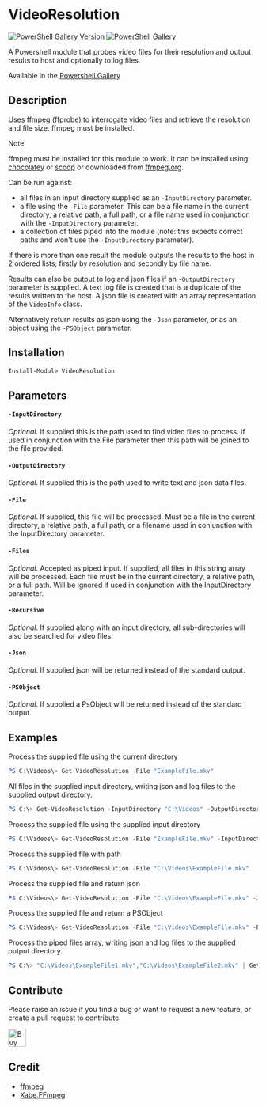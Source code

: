 # VideoResolution

[![PowerShell Gallery Version](https://img.shields.io/powershellgallery/v/VideoResolution?label=VideoResolution&logo=powershell&style=plastic)](https://www.powershellgallery.com/packages/VideoResolution)
[![PowerShell Gallery](https://img.shields.io/powershellgallery/dt/VideoResolution?style=plastic)](https://www.powershellgallery.com/packages/VideoResolution)

A Powershell module that probes video files for their resolution and output results to host and optionally to log files.

Available in the [Powershell Gallery](https://www.powershellgallery.com/packages/VideoResolution)

## Description
Uses ffmpeg (ffprobe) to interrogate video files and retrieve the resolution and file size. ffmpeg must be installed.

> [!NOTE]
> ffmpeg must be installed for this module to work. It can be installed using [chocolatey](https://chocolatey.org/packages/ffmpeg) or [scoop](https://scoop.sh/) or downloaded from [ffmpeg.org](https://ffmpeg.org/download.html).

Can be run against: 

* all files in an input directory supplied as an `-InputDirectory` parameter.
* a file using the `-File` parameter. This can be a file name in the current directory, a relative path, a full path, or a file name used in conjunction with the `-InputDirectory` parameter.
* a collection of files piped into the module (note: this expects correct paths and won't use the `-InputDirectory` parameter).

If there is more than one result the module outputs the results to the host in 2 ordered lists, firstly by resolution and secondly by file name.

Results can also be output to log and json files if an `-OutputDirectory` parameter is supplied.
A text log file is created that is a duplicate of the results written to the host.
A json file is created with an array representation of the `VideoInfo` class.

Alternatively return results as json using the `-Json` parameter, or as an object using the `-PSObject` parameter.

## Installation

```powershell
Install-Module VideoResolution
```

## Parameters

#### `-InputDirectory`
*Optional*. If supplied this is the path used to find video files to process. If used in conjunction with the File
parameter then this path will be joined to the file provided.

#### `-OutputDirectory`
*Optional*. If supplied this is the path used to write text and json data files.

#### `-File`
*Optional*. If supplied, this file will be processed. Must be a file in the current directory, a relative path, a full
path, or a filename used in conjunction with the InputDirectory parameter.

#### `-Files`
*Optional*. Accepted as piped input. If supplied, all files in this string array will be processed. Each file must be
in the current directory, a relative path, or a full path. Will be ignored if used in conjunction with the
InputDirectory parameter.

#### `-Recursive`
*Optional*. If supplied along with an input directory, all sub-directories will also be searched for video files.

#### `-Json`
*Optional*. If supplied json will be returned instead of the standard output.

#### `-PSObject`
*Optional*. If supplied a PsObject will be returned instead of the standard output.

## Examples

Process the supplied file using the current directory

```powershell
PS C:\Videos\> Get-VideoResolution -File "ExampleFile.mkv"
```

All files in the supplied input directory, writing json and log files to the supplied output directory.

```powershell
PS C:\> Get-VideoResolution -InputDirectory "C:\Videos" -OutputDirectory "C:\Videos\Logs"
```

Process the supplied file using the supplied input directory

```powershell
PS C:\Videos\> Get-VideoResolution -File "ExampleFile.mkv" -InputDirectory "C:\Videos"
```

Process the supplied file with path

```powershell
PS C:\Videos\> Get-VideoResolution -File "C:\Videos\ExampleFile.mkv"
```

Process the supplied file and return json

```powershell
PS C:\Videos\> Get-VideoResolution -File "C:\Videos\ExampleFile.mkv" -Json
```

Process the supplied file and return a PSObject

```powershell
PS C:\Videos\> Get-VideoResolution -File "C:\Videos\ExampleFile.mkv" -PSObject
```

Process the piped files array, writing json and log files to the supplied output directory.

```powershell
PS C:\> "C:\Videos\ExampleFile1.mkv","C:\Videos\ExampleFile2.mkv" | Get-VideoResolution -OutputDirectory "C:\Videos\Logs"
```

## Contribute

Please raise an issue if you find a bug or want to request a new feature, or create a pull request to contribute.

<a href='https://ko-fi.com/K3K22CEIT' target='_blank'><img height='36' style='border:0px;height:36px;' src='https://cdn.ko-fi.com/cdn/kofi4.png?v=2' border='0' alt='Buy Me a Coffee at ko-fi.com' /></a>

## Credit

- [ffmpeg](https://ffmpeg.org/)
- [Xabe.FFmpeg](https://ffmpeg.xabe.net/)
